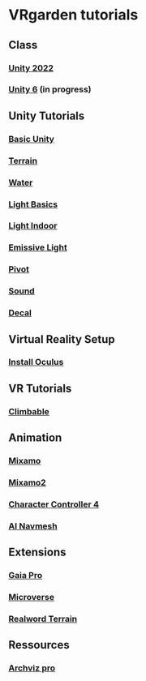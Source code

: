 # VRgarden tutorials

## Class
### [Unity 2022](VRgarden_unity2022.md)
### [Unity 6](VRgarden_unity6.md) (in progress)

## Unity Tutorials
### [Basic Unity](VRgarden_basics.md)
### [Terrain](VRgarden_terrain.md)
### [Water](VRgarden_water.md)

### [Light Basics](VRgarden_light.md)
### [Light Indoor](VRgarden_indoor.md)
### [Emissive Light](VRgarden_monkey.md)

### [Pivot](VRgarden_pivot.md)
### [Sound](VRgarden_sound.md)
### [Decal](VRgarden_decal.md)

## Virtual Reality Setup
### [Install Oculus](VRgarden_oculus.md)

## VR Tutorials
### [Climbable](VRgarden_climbable.md)

## Animation
### [Mixamo](VRgarden_mixamo.md)
### [Mixamo2](VRgarden_mixamo2.md)
### [Character Controller 4](VRgarden_charactercontroller4.md)
### [AI Navmesh](VRgarden_navmesh.md)

## Extensions
### [Gaia Pro](VRgarden_gaiapro.md)
### [Microverse](VRgarden_microverse.md)
### [Realword Terrain](VRgarden_realworld.md)

## Ressources
### [Archviz pro](VRgarden_archvizPro.md)
